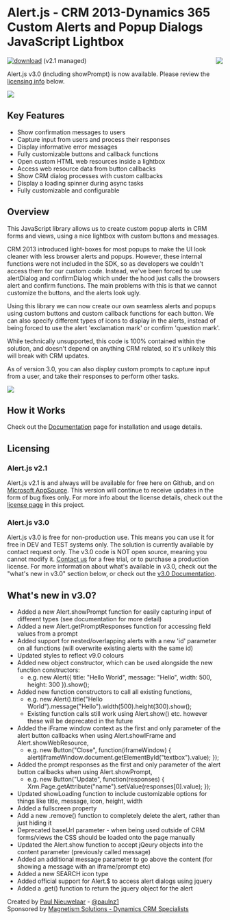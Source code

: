 # Alert.js - CRM 2013-Dynamics 365 Custom Alerts and Popup Dialogs JavaScript Lightbox
[![download](https://user-images.githubusercontent.com/14048382/27844360-c7ea9670-6174-11e7-8658-80d356c1ba8f.png)](https://github.com/PaulNieuwelaar/alertjs/releases/download/v2.1/AlertJS_2_1_0_0_managed.zip) (v2.1 managed) [<img align="right" src="https://user-images.githubusercontent.com/14048382/29433676-4eb13ea6-83f4-11e7-8c07-eca514b1b197.png"/>](https://github.com/PaulNieuwelaar/alertjs/wiki/Documentation)

Alert.js v3.0 (including showPrompt) is now available. Please review the [licensing info](#licensing) below.

![](https://user-images.githubusercontent.com/14048382/40751240-74f24b68-64be-11e8-8c2f-1d6bae31428f.png)

## Key Features

* Show confirmation messages to users
* Capture input from users and process their responses
* Display informative error messages
* Fully customizable buttons and callback functions
* Open custom HTML web resources inside a lightbox
* Access web resource data from button callbacks
* Show CRM dialog processes with custom callbacks
* Display a loading spinner during async tasks
* Fully customizable and configurable

## Overview

This JavaScript library allows us to create custom popup alerts in CRM forms and views, using a nice lightbox with custom buttons and messages.

CRM 2013 introduced light-boxes for most popups to make the UI look cleaner with less browser alerts and popups. However, these internal functions were not included in the SDK, so as developers we couldn't access them for our custom code. Instead, we've been forced to use alertDialog and confirmDialog which under the hood just calls the browsers alert and confirm functions. The main problems with this is that we cannot customize the buttons, and the alerts look ugly.

Using this library we can now create our own seamless alerts and popups using custom buttons and custom callback functions for each button. We can also specify different types of icons to display in the alerts, instead of being forced to use the alert 'exclamation mark' or confirm 'question mark'.

While technically unsupported, this code is 100% contained within the solution, and doesn't depend on anything CRM related, so it's unlikely this will break with CRM updates.

As of version 3.0, you can also display custom prompts to capture input from a user, and take their responses to perform other tasks.

![](https://user-images.githubusercontent.com/14048382/38449753-a6656062-3a67-11e8-91c0-3dfb4bfe69d6.PNG)

## How it Works
Check out the [Documentation](https://github.com/PaulNieuwelaar/alertjs/wiki/Documentation) page for installation and usage details.

## Licensing

### Alert.js v2.1
Alert.js v2.1 is and always will be available for free here on Github, and on [Microsoft AppSource](https://appsource.microsoft.com/en-us/product/dynamics-365/magnetism.alertjs). This version will continue to receive updates in the form of bug fixes only. For more info about the license details, check out the [license page](https://github.com/PaulNieuwelaar/alertjs/blob/master/license.md) in this project.

### Alert.js v3.0
Alert.js v3.0 is free for non-production use. This means you can use it for free in DEV and TEST systems only. The solution is currently available by contact request only. The v3.0 code is NOT open source, meaning you cannot modify it. [Contact us](https://www.magnetismsolutions.com/contact-us) for a free trial, or to purchase a production license.
For more information about what's available in v3.0, check out the "what's new in v3.0" section below, or check out the [v3.0 Documentation](https://github.com/PaulNieuwelaar/alertjs/wiki/Documentation-v3.0).

## What's new in v3.0?
* Added a new Alert.showPrompt function for easily capturing input of different types (see documentation for more detail)
* Added a new Alert.getPromptResponses function for accessing field values from a prompt
* Added support for nested/overlapping alerts with a new 'id' parameter on all functions (will overwrite existing alerts with the same id)
* Updated styles to reflect v9.0 colours
* Added new object constructor, which can be used alongside the new function constructors:
   * e.g. new Alert({ title: "Hello World", message: "Hello", width: 500, height: 300 }).show();
* Added new function constructors to call all existing functions,
   * e.g. new Alert().title("Hello World").message("Hello").width(500).height(300).show();
   * Existing function calls still work using Alert.show() etc. however these will be deprecated in the future
* Added the iFrame window context as the first and only parameter of the alert button callbacks when using Alert.showIFrame and Alert.showWebResource,
   * e.g. new Button("Close", function(iframeWindow) { alert(iframeWindow.document.getElementById("textbox").value); });
* Added the prompt responses as the first and only parameter of the alert button callbacks when using Alert.showPrompt,
   * e.g. new Button("Update", function(responses) { Xrm.Page.getAttribute("name").setValue(responses[0].value); });
* Updated showLoading function to include customizable options for things like title, message, icon, height, width
* Added a fullscreen property
* Add a new .remove() function to completely delete the alert, rather than just hiding it
* Deprecated baseUrl parameter - when being used outside of CRM forms/views the CSS should be loaded onto the page manually
* Updated the Alert.show function to accept jQeury objects into the content parameter (previously called message)
* Added an additional message parameter to go above the content (for showing a message with an iframe/prompt etc)
* Added a new SEARCH icon type
* Added official support for Alert.$ to access alert dialogs using jquery
* Added a .get() function to return the jquery object for the alert

Created by [Paul Nieuwelaar](http://paulnieuwelaar.wordpress.com) - [@paulnz1](https://twitter.com/paulnz1)  
Sponsored by [Magnetism Solutions - Dynamics CRM Specialists](http://www.magnetismsolutions.com)
